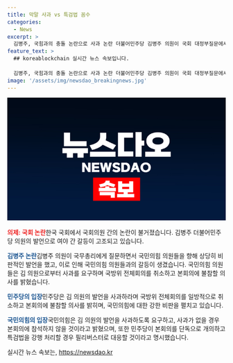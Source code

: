 ```yaml
---
title: 막말 사과 vs 특검법 꼼수
categories:
  - News
excerpt: >
  김병주, 국힘과의 충돌 논란으로 사과 논란 더불어민주당 김병주 의원이 국회 대정부질문에서 국민의힘 의원들을 향해 비판적 발언을 한 후, 여야 간 갈등이 계속되고 있습니다. 국민의힘은 사과 없이 상임위와 본회의 참여를 거부할 예정이며, 더불어민주당은 김 의원의 발언을 사과하라며 강하게 요구하고 있습니다. 양 당 간에는 제 방침을 유지하겠다는 입장차가 이어지고 있습니다. 현재 해병대원 특검법을 둘러싼 정치적 갈등이 고조되고 있는 상황입니다.
feature_text: >
  ## koreablockchain 실시간 뉴스 속보입니다.

  김병주, 국힘과의 충돌 논란으로 사과 논란 더불어민주당 김병주 의원이 국회 대정부질문에서 국민의힘 의원들을 향해 비판적 발언을 한 후, 여야 간 갈등이 계속되고 있습니다. 국민의힘은 사과 없이 상임위와 본회의 참여를 거부할 예정이며, 더불어민주당은 김 의원의 발언을 사과하라며 강하게 요구하고 있습니다. 양 당 간에는 제 방침을 유지하겠다는 입장차가 이어지고 있습니다. 현재 해병대원 특검법을 둘러싼 정치적 갈등이 고조되고 있는 상황입니다.
image: '/assets/img/newsdao_breakingnews.jpg'
---
```


<p><img src="/assets/img/newsdao_breakingnews.jpg" alt="koreablockchain 속보" /></p>

<p><b><span style="color: #ee2323;">의제: 국회 논란</span></b>
​
한국 국회에서 국회의원 간의 논란이 불거졌습니다. 김병주 더불어민주당 의원의 발언으로 여야 간 갈등이 고조되고 있습니다.</p>

<p><b><span style="color: #1a5490;">김병주 논란</span></b>
​
김병주 의원이 국무총리에게 질문하면서 국민의힘 의원들을 향해 상당히 비판적인 발언을 했고, 이로 인해 국민의힘 의원들과의 갈등이 생겼습니다. 국민의힘 의원들은 김 의원으로부터 사과를 요구하며 국방위 전체회의를 취소하고 본회의에 불참할 의사를 밝혔습니다.</p>

<p><b><span style="color: #1a5490;">민주당의 입장</span></b>
​
민주당은 김 의원의 발언을 사과하라며 국방위 전체회의를 일방적으로 취소하고 본회의에 불참할 의사를 밝히며, 국민의힘에 대한 강한 비판을 펼치고 있습니다.</p>

<p><b><span style="color: #1a5490;">국민의힘의 입장</span></b>
​
국민의힘은 김 의원의 발언을 사과하도록 요구하고, 사과가 없을 경우 본회의에 참석하지 않을 것이라고 밝혔으며, 또한 민주당이 본회의를 단독으로 개의하고 특검법을 강행 처리할 경우 필리버스터로 대응할 것이라고 명시했습니다.</p>
실시간 뉴스 속보는, <a href="https://newsdao.kr" rel="dofollow">https://newsdao.kr</a>


